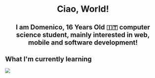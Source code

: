  <center> <h1>Ciao, World!</h1>
<h2> I am Domenico, 16 Years Old 🇮🇹 computer science student, mainly interested in web, mobile and software development! </h2> </center>

<h2> What I'm currently learning </h2>
<img src="![6e46e7dbe2bb73dacc055e5dbd85c3ad (1)](https://user-images.githubusercontent.com/65714165/151147341-23402731-980a-4a20-94e1-a6c640fc2a4e.jpg)">


